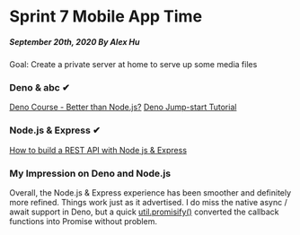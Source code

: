 # Sprint 7 Mobile App Time
##### September 20th, 2020 By Alex Hu

Goal: Create a private server at home to serve up some media files

### Deno & abc ✔

[Deno Course - Better than Node.js?](https://www.youtube.com/watch?v=TQUy8ENesGY)
[Deno Jump-start Tutorial](https://www.youtube.com/playlist?list=PL4cUxeGkcC9gnaJdxuGvEGYQ9iHb8mxsh)

### Node.js & Express ✔

[How to build a REST API with Node js & Express](https://www.youtube.com/watch?v=pKd0Rpw7O48)

### My Impression on Deno and Node.js

Overall, the Node.js & Express experience has been smoother and definitely more refined. Things
work just as it advertised. I do miss the native async / await support in Deno, but a quick
[util.promisify()](https://masteringjs.io/tutorials/node/promisify) converted the callback functions
into Promise without problem.
